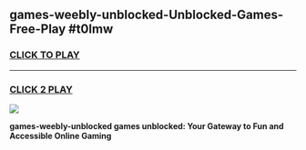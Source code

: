 
## games-weebly-unblocked-Unblocked-Games-Free-Play #t0lmw
<h3>
<a href="https://us.freeplayer.one?title=games-weebly-unblocked&ref=9M">CLICK TO PLAY</a></h3>
<hr>

<h3>
<a href="https://us.freeplayer.one?title=games-weebly-unblocked&ref=9M">CLICK 2 PLAY</a>
  
</h3>

<a href="https://us.freeplayer.one?title=games-weebly-unblocked&ref=9M"><img src="https://clearcache.store/games.png"></a>


**games-weebly-unblocked games unblocked: Your Gateway to Fun and Accessible Online Gaming**
